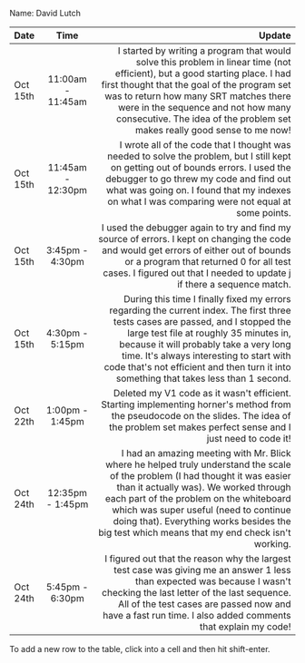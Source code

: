 Name: David Lutch

| Date     |       Time        |                                                                                                                                                                                                                                                                                                                                                      Update |
|:---------|:-----------------:|------------------------------------------------------------------------------------------------------------------------------------------------------------------------------------------------------------------------------------------------------------------------------------------------------------------------------------------------------------:|
| Oct 15th | 11:00am - 11:45am | I started by writing a program that would solve this problem in linear time (not efficient), but a good starting place. I had first thought that the goal of the program set was to return how many SRT matches there were in the sequence and not how many consecutive. The idea of the problem set makes really good sense to me now! |
| Oct 15th | 11:45am - 12:30pm | I wrote all of the code that I thought was needed to solve the problem, but I still kept on getting out of bounds errors. I used the debugger to go threw my code and find out what was going on. I found that my indexes on what I was comparing were not equal at some points. |
| Oct 15th |  3:45pm - 4:30pm  | I used the debugger again to try and find my source of errors. I kept on changing the code and would get errors of either out of bounds or a program that returned 0 for all test cases. I figured out that I needed to update j if there a sequence match. |
| Oct 15th |  4:30pm - 5:15pm  | During this time I finally fixed my errors regarding the current index. The first three tests cases are passed, and I stopped the large test file at roughly 35 minutes in, because it will probably take a very long time. It's always interesting to start with code that's not efficient and then turn it into something that takes less than 1 second. |
| Oct 22th |  1:00pm - 1:45pm  | Deleted my V1 code as it wasn't efficient. Starting implementing horner's method from the pseudocode on the slides. The idea of the problem set makes perfect sense and I just need to code it! |
| Oct 24th | 12:35pm - 1:45pm  | I had an amazing meeting with Mr. Blick where he helped truly understand the scale of the problem (I had thought it was easier than it actually was). We worked through each part of the problem on the whiteboard which was super useful (need to continue doing that). Everything works besides the big test which means that my end check isn't working. |
| Oct 24th |  5:45pm - 6:30pm  | I figured out that the reason why the largest test case was giving me an answer 1 less than expected was because I wasn't checking the last letter of the last sequence. All of the test cases are passed now and have a fast run time. I also added comments that explain my code! |


To add a new row to the table, click into a cell and then hit shift-enter.